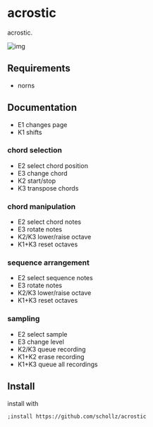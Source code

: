 # acrostic

acrostic.

![img](acrostic)


## Requirements

- norns

## Documentation

- E1 changes page
- K1 shifts

### chord selection

- E2 select chord position
- E3 change chord
- K2 start/stop
- K3 transpose chords

### chord manipulation

- E2 select chord notes
- E3 rotate notes
- K2/K3 lower/raise octave
- K1+K3 reset octaves

### sequence arrangement

- E2 select sequence notes
- E3 rotate notes
- K2/K3 lower/raise octave
- K1+K3 reset octaves

### sampling

- E2 select sample
- E3 change level
- K2/K3 queue recording
- K1+K2 erase recording
- K1+K3 queue all recordings

## Install

install with

```
;install https://github.com/schollz/acrostic
```